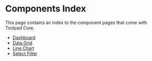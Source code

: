 # Components Index

<p class="description">This page contains an index to the component pages that come with Toolpad Core.</p>

- [Dashboard](/toolpad/core/components/dashboard/)
- [Data Grid](/toolpad/core/components/data-grid/)
- [Line Chart](/toolpad/core/components/line-chart/)
- [Select Filter](/toolpad/core/components/select-filter/)
